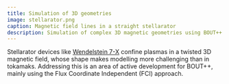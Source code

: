 ```yaml
---
title: Simulation of 3D geometries
image: stellarator.png
caption: Magnetic field lines in a straight stellarator
description: Simulation of complex 3D magnetic geometries using BOUT++
---
```


Stellarator devices like [Wendelstein 7-X](http://www.ipp.mpg.de/w7x) confine plasmas in a twisted 3D magnetic field,
whose shape makes modelling more challenging than in tokamaks. Addressing this is an area of active development for BOUT++,
mainly using the Flux Coordinate Independent (FCI) approach.



